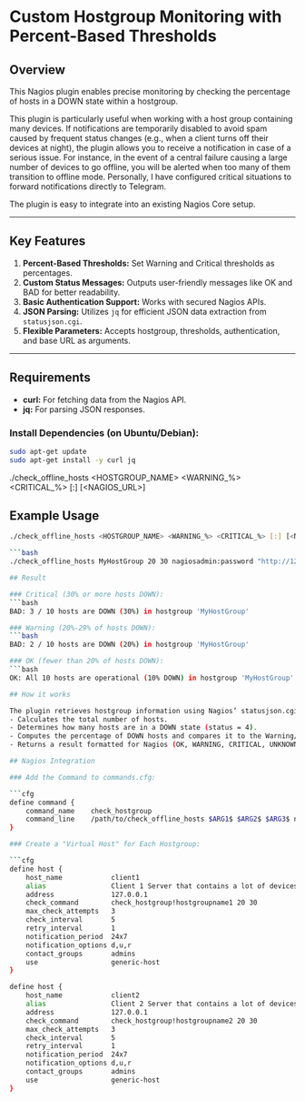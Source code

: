 # Custom Hostgroup Monitoring with Percent-Based Thresholds

## Overview

This Nagios plugin enables precise monitoring by checking the percentage of hosts in a DOWN state within a hostgroup.

This plugin is particularly useful when working with a host group containing many devices. If notifications are temporarily disabled to avoid spam caused by frequent status changes (e.g., when a client turns off their devices at night), the plugin allows you to receive a notification in case of a serious issue. For instance, in the event of a central failure causing a large number of devices to go offline, you will be alerted when too many of them transition to offline mode. Personally, I have configured critical situations to forward notifications directly to Telegram.

The plugin is easy to integrate into an existing Nagios Core setup.

---

## Key Features

1. **Percent-Based Thresholds:** Set Warning and Critical thresholds as percentages.  
2. **Custom Status Messages:** Outputs user-friendly messages like OK and BAD for better readability.  
3. **Basic Authentication Support:** Works with secured Nagios APIs.  
4. **JSON Parsing:** Utilizes `jq` for efficient JSON data extraction from `statusjson.cgi`.  
5. **Flexible Parameters:** Accepts hostgroup, thresholds, authentication, and base URL as arguments.

---

## Requirements

- **curl:** For fetching data from the Nagios API.  
- **jq:** For parsing JSON responses.

### Install Dependencies (on Ubuntu/Debian):

```bash
sudo apt-get update
sudo apt-get install -y curl jq
```


./check_offline_hosts <HOSTGROUP_NAME> <WARNING_%> <CRITICAL_%> [:] [<NAGIOS_URL>]

## Example Usage

```bash
./check_offline_hosts <HOSTGROUP_NAME> <WARNING_%> <CRITICAL_%> [:] [<NAGIOS_URL>]

```bash
./check_offline_hosts MyHostGroup 20 30 nagiosadmin:password "http://127.0.0.1/nagios"

## Result

### Critical (30% or more hosts DOWN):
```bash
BAD: 3 / 10 hosts are DOWN (30%) in hostgroup 'MyHostGroup'

### Warning (20%-29% of hosts DOWN):
```bash
BAD: 2 / 10 hosts are DOWN (20%) in hostgroup 'MyHostGroup'

### OK (fewer than 20% of hosts DOWN):
```bash
OK: All 10 hosts are operational (10% DOWN) in hostgroup 'MyHostGroup'

## How it works 

The plugin retrieves hostgroup information using Nagios’ statusjson.cgi API and:
- Calculates the total number of hosts.
- Determines how many hosts are in a DOWN state (status = 4).
- Computes the percentage of DOWN hosts and compares it to the Warning/Critical thresholds.
- Returns a result formatted for Nagios (OK, WARNING, CRITICAL, UNKNOWN).

## Nagios Integration

### Add the Command to commands.cfg:

```cfg
define command {
    command_name    check_hostgroup
    command_line    /path/to/check_offline_hosts $ARG1$ $ARG2$ $ARG3$ nagiosadmin:password http://127.0.0.1/nagios
}

### Create a "Virtual Host" for Each Hostgroup:

```cfg
define host {
    host_name            client1
    alias                Client 1 Server that contains a lot of devices
    address              127.0.0.1
    check_command        check_hostgroup!hostgroupname1 20 30
    max_check_attempts   3
    check_interval       5
    retry_interval       1
    notification_period  24x7
    notification_options d,u,r
    contact_groups       admins
    use                  generic-host
}

define host {
    host_name            client2
    alias                Client 2 Server that contains a lot of devices
    address              127.0.0.1
    check_command        check_hostgroup!hostgroupname2 20 30
    max_check_attempts   3
    check_interval       5
    retry_interval       1
    notification_period  24x7
    notification_options d,u,r
    contact_groups       admins
    use                  generic-host
}



